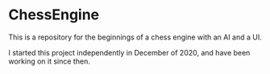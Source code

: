 # ChessEngine
This is a repository for the beginnings of a chess engine with an AI and a UI.

I started this project independently in December of 2020, and have been working on it since then. 
